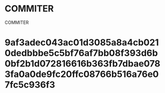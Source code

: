 # COMMITER
COMMITER






# 9af3adec043ac01d3085a8a4cb0210dedbbbe5c5bf76af7bb08f393d6b0bf2b1d072816616b363fb7dbae0783fa0a0de9fc20ffc08766b516a76e07fc5c936f3
